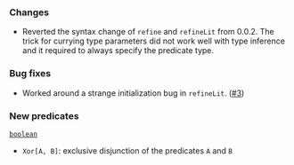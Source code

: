 ### Changes

* Reverted the syntax change of `refine` and `refineLit` from 0.0.2. The trick for
  currying type parameters did not work well with type inference and it required
  to always specify the predicate type.

### Bug fixes

* Worked around a strange initialization bug in `refineLit`. ([#3])

### New predicates

[`boolean`](https://github.com/fthomas/refined/blob/v0.0.3/src/main/scala/eu/timepit/refined/boolean.scala)

* `Xor[A, B]`: exclusive disjunction of the predicates `A` and `B`

[#3]: https://github.com/fthomas/refined/issues/3
